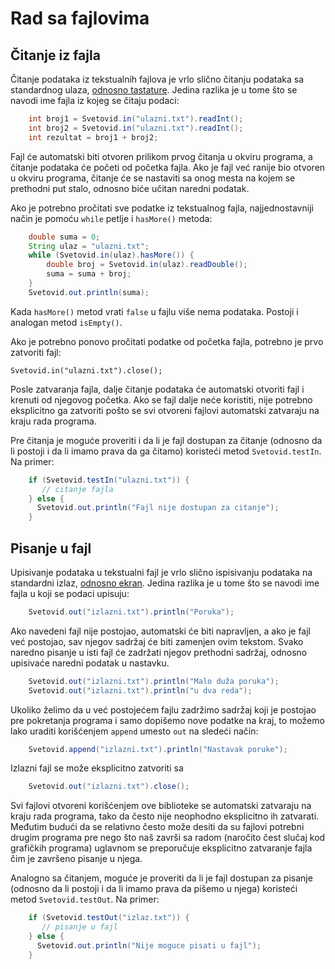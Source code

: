 Rad sa fajlovima
================

Čitanje iz fajla
----------------

Čitanje podataka iz tekstualnih fajlova je vrlo slično čitanju podataka sa
standardnog ulaza, [odnosno tastature](ucitavanje-i-ispisivanje.markdown).
Jedina razlika je u tome što se navodi ime fajla iz kojeg se čitaju podaci:

```java
    int broj1 = Svetovid.in("ulazni.txt").readInt();
    int broj2 = Svetovid.in("ulazni.txt").readInt();
    int rezultat = broj1 + broj2;
```

Fajl će automatski biti otvoren prilikom prvog čitanja u okviru programa, a
čitanje podataka će početi od početka fajla. Ako je fajl već ranije bio otvoren
u okviru programa, čitanje će se nastaviti sa onog mesta na kojem se prethodni
put stalo, odnosno biće učitan naredni podatak.

Ako je potrebno pročitati sve podatke iz tekstualnog fajla, najjednostavniji
način je pomoću `while` petlje i `hasMore()` metoda:

```java
    double suma = 0;
    String ulaz = "ulazni.txt";
    while (Svetovid.in(ulaz).hasMore()) {
        double broj = Svetovid.in(ulaz).readDouble();
        suma = suma + broj;
    }
    Svetovid.out.println(suma);
```

Kada `hasMore()` metod vrati `false` u fajlu više nema podataka.
Postoji i analogan metod `isEmpty()`.

Ako je potrebno ponovo pročitati podatke od početka fajla, potrebno je
prvo zatvoriti fajl:

    Svetovid.in("ulazni.txt").close();

Posle zatvaranja fajla, dalje čitanje podataka će automatski otvoriti fajl i
krenuti od njegovog početka. Ako se fajl dalje neće koristiti, nije potrebno
eksplicitno ga zatvoriti pošto se svi otvoreni fajlovi automatski zatvaraju na
kraju rada programa.

Pre čitanja je moguće proveriti i da li je fajl dostupan za čitanje
(odnosno da li postoji i da li imamo prava da ga čitamo) koristeći metod
`Svetovid.testIn`. Na primer:

```java
    if (Svetovid.testIn("ulazni.txt")) {
       // citanje fajla
    } else {
      Svetovid.out.println("Fajl nije dostupan za citanje");
    }
```


Pisanje u fajl
--------------

Upisivanje podataka u tekstualni fajl je vrlo slično ispisivanju podataka na
standardni izlaz, [odnosno ekran](ucitavanje-i-ispisivanje.markdown). Jedina
razlika je u tome što se navodi ime fajla u koji se podaci upisuju:

```java
    Svetovid.out("izlazni.txt").println("Poruka");
```

Ako navedeni fajl nije postojao, automatski će biti napravljen, a ako je fajl
već postojao, sav njegov sadržaj će biti zamenjen ovim tekstom. Svako naredno
pisanje u isti fajl će zadržati njegov prethodni sadržaj, odnosno upisivaće
naredni podatak u nastavku.

```java
    Svetovid.out("izlazni.txt").println("Malo duža poruka");
    Svetovid.out("izlazni.txt").println("u dva reda");
```

Ukoliko želimo da u već postojećem fajlu zadržimo sadržaj koji je postojao pre
pokretanja programa i samo dopišemo nove podatke na kraj, to možemo lako uraditi
korišćenjem `append` umesto `out` na sledeći način:

```java
    Svetovid.append("izlazni.txt").println("Nastavak poruke");
```

Izlazni fajl se može eksplicitno zatvoriti sa

```java
    Svetovid.out("izlazni.txt").close();
```

Svi fajlovi otvoreni korišćenjem ove biblioteke se automatski
zatvaraju na kraju rada programa, tako da često nije neophodno
eksplicitno ih zatvarati. Međutim budući da se relativno često može
desiti da su fajlovi potrebni drugim programa pre nego što naš završi
sa radom (naročito čest slučaj kod grafičkih programa) uglavnom se
preporučuje eksplicitno zatvaranje fajla čim je završeno pisanje u
njega.

Analogno sa čitanjem, moguće je proveriti da li je fajl dostupan za pisanje
(odnosno da li postoji i da li imamo prava da pišemo u njega) koristeći metod
`Svetovid.testOut`. Na primer:

```java
    if (Svetovid.testOut("izlaz.txt")) {
       // pisanje u fajl
    } else {
      Svetovid.out.println("Nije moguce pisati u fajl");
    }
```

